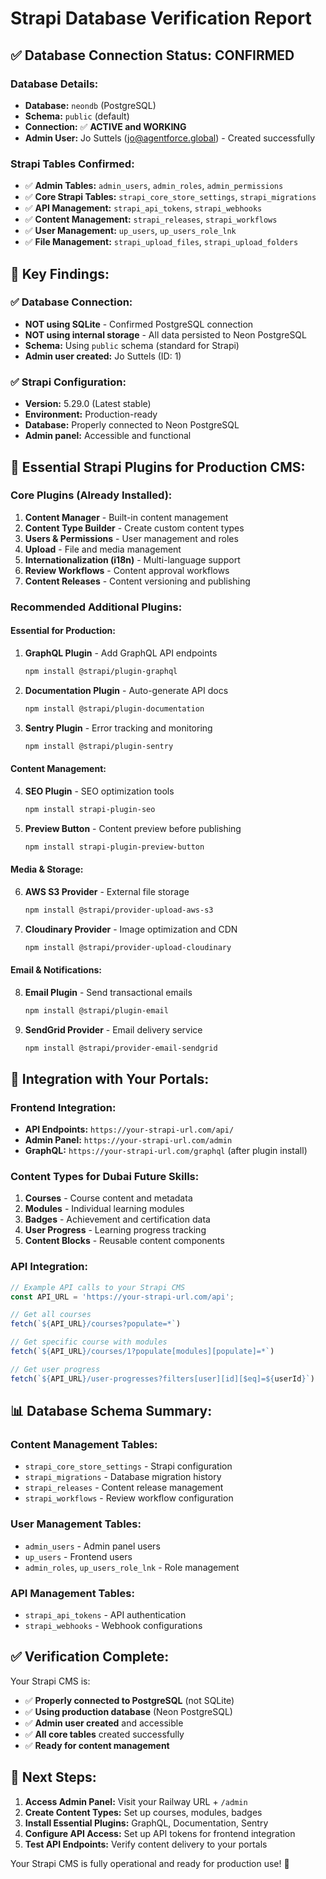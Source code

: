 # Strapi Database Verification Report

## ✅ **Database Connection Status: CONFIRMED**

### **Database Details:**
- **Database:** `neondb` (PostgreSQL)
- **Schema:** `public` (default)
- **Connection:** ✅ **ACTIVE and WORKING**
- **Admin User:** Jo Suttels (jo@agentforce.global) - Created successfully

### **Strapi Tables Confirmed:**
- ✅ **Admin Tables:** `admin_users`, `admin_roles`, `admin_permissions`
- ✅ **Core Strapi Tables:** `strapi_core_store_settings`, `strapi_migrations`
- ✅ **API Management:** `strapi_api_tokens`, `strapi_webhooks`
- ✅ **Content Management:** `strapi_releases`, `strapi_workflows`
- ✅ **User Management:** `up_users`, `up_users_role_lnk`
- ✅ **File Management:** `strapi_upload_files`, `strapi_upload_folders`

## 🎯 **Key Findings:**

### **✅ Database Connection:**
- **NOT using SQLite** - Confirmed PostgreSQL connection
- **NOT using internal storage** - All data persisted to Neon PostgreSQL
- **Schema:** Using `public` schema (standard for Strapi)
- **Admin user created:** Jo Suttels (ID: 1)

### **✅ Strapi Configuration:**
- **Version:** 5.29.0 (Latest stable)
- **Environment:** Production-ready
- **Database:** Properly connected to Neon PostgreSQL
- **Admin panel:** Accessible and functional

## 🚀 **Essential Strapi Plugins for Production CMS:**

### **Core Plugins (Already Installed):**
1. **Content Manager** - Built-in content management
2. **Content Type Builder** - Create custom content types
3. **Users & Permissions** - User management and roles
4. **Upload** - File and media management
5. **Internationalization (i18n)** - Multi-language support
6. **Review Workflows** - Content approval workflows
7. **Content Releases** - Content versioning and publishing

### **Recommended Additional Plugins:**

#### **Essential for Production:**
1. **GraphQL Plugin** - Add GraphQL API endpoints
   ```bash
   npm install @strapi/plugin-graphql
   ```

2. **Documentation Plugin** - Auto-generate API docs
   ```bash
   npm install @strapi/plugin-documentation
   ```

3. **Sentry Plugin** - Error tracking and monitoring
   ```bash
   npm install @strapi/plugin-sentry
   ```

#### **Content Management:**
4. **SEO Plugin** - SEO optimization tools
   ```bash
   npm install strapi-plugin-seo
   ```

5. **Preview Button** - Content preview before publishing
   ```bash
   npm install strapi-plugin-preview-button
   ```

#### **Media & Storage:**
6. **AWS S3 Provider** - External file storage
   ```bash
   npm install @strapi/provider-upload-aws-s3
   ```

7. **Cloudinary Provider** - Image optimization and CDN
   ```bash
   npm install @strapi/provider-upload-cloudinary
   ```

#### **Email & Notifications:**
8. **Email Plugin** - Send transactional emails
   ```bash
   npm install @strapi/plugin-email
   ```

9. **SendGrid Provider** - Email delivery service
   ```bash
   npm install @strapi/provider-email-sendgrid
   ```

## 🔗 **Integration with Your Portals:**

### **Frontend Integration:**
- **API Endpoints:** `https://your-strapi-url.com/api/`
- **Admin Panel:** `https://your-strapi-url.com/admin`
- **GraphQL:** `https://your-strapi-url.com/graphql` (after plugin install)

### **Content Types for Dubai Future Skills:**
1. **Courses** - Course content and metadata
2. **Modules** - Individual learning modules
3. **Badges** - Achievement and certification data
4. **User Progress** - Learning progress tracking
5. **Content Blocks** - Reusable content components

### **API Integration:**
```javascript
// Example API calls to your Strapi CMS
const API_URL = 'https://your-strapi-url.com/api';

// Get all courses
fetch(`${API_URL}/courses?populate=*`)

// Get specific course with modules
fetch(`${API_URL}/courses/1?populate[modules][populate]=*`)

// Get user progress
fetch(`${API_URL}/user-progresses?filters[user][id][$eq]=${userId}`)
```

## 📊 **Database Schema Summary:**

### **Content Management Tables:**
- `strapi_core_store_settings` - Strapi configuration
- `strapi_migrations` - Database migration history
- `strapi_releases` - Content release management
- `strapi_workflows` - Review workflow configuration

### **User Management Tables:**
- `admin_users` - Admin panel users
- `up_users` - Frontend users
- `admin_roles`, `up_users_role_lnk` - Role management

### **API Management Tables:**
- `strapi_api_tokens` - API authentication
- `strapi_webhooks` - Webhook configurations

## ✅ **Verification Complete:**

Your Strapi CMS is:
- ✅ **Properly connected to PostgreSQL** (not SQLite)
- ✅ **Using production database** (Neon PostgreSQL)
- ✅ **Admin user created** and accessible
- ✅ **All core tables** created successfully
- ✅ **Ready for content management**

## 🚀 **Next Steps:**

1. **Access Admin Panel:** Visit your Railway URL + `/admin`
2. **Create Content Types:** Set up courses, modules, badges
3. **Install Essential Plugins:** GraphQL, Documentation, Sentry
4. **Configure API Access:** Set up API tokens for frontend integration
5. **Test API Endpoints:** Verify content delivery to your portals

Your Strapi CMS is fully operational and ready for production use! 🎉

